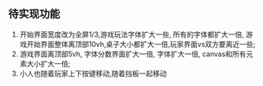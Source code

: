 ## 待实现功能

1. 开始界面宽度改为全屏1/3,游戏玩法字体扩大一些, 所有的字体都扩大一倍, 游戏开始界面整体离顶部10vh,桌子大小都扩大一倍,玩家界面vs双方要离近一些;
2. 游戏界面离顶部5vh, 字体分数界面扩大一倍, 字体扩大一倍, canvas和所有元素大小扩大一倍;
3. 小人也随着玩家上下按键移动,随着挡板一起移动
